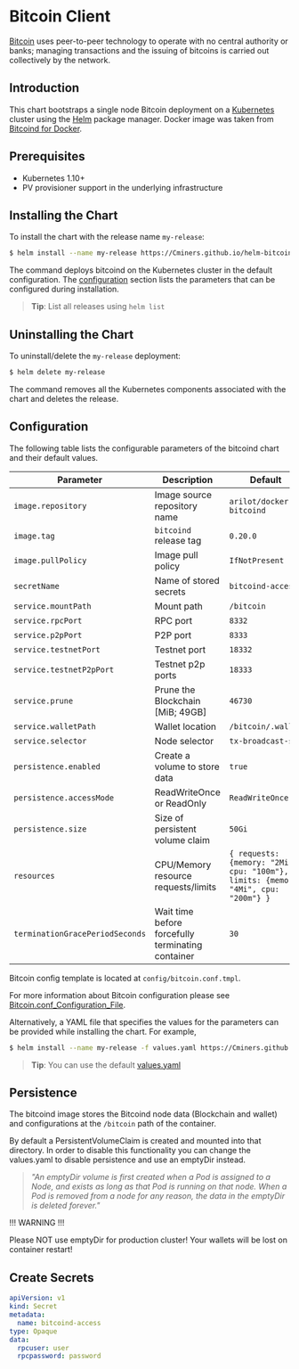 # Bitcoin Client

[Bitcoin](https://bitcoin.org/) uses peer-to-peer technology to operate with no central authority or banks;
managing transactions and the issuing of bitcoins is carried out collectively by the network.

## Introduction

This chart bootstraps a single node Bitcoin deployment on a [Kubernetes](http://kubernetes.io) cluster using the [Helm](https://helm.sh) package manager.
Docker image was taken from [Bitcoind for Docker](https://github.com/Cminers/docker-bitcoin).

## Prerequisites

- Kubernetes 1.10+
- PV provisioner support in the underlying infrastructure

## Installing the Chart

To install the chart with the release name `my-release`:

```bash
$ helm install --name my-release https://Cminers.github.io/helm-bitcoin/
```

The command deploys bitcoind on the Kubernetes cluster in the default configuration.
The [configuration](#configuration) section lists the parameters that can be configured during installation.

> **Tip**: List all releases using `helm list`

## Uninstalling the Chart

To uninstall/delete the `my-release` deployment:

```bash
$ helm delete my-release
```

The command removes all the Kubernetes components associated with the chart and deletes the release.

## Configuration

The following table lists the configurable parameters of the bitcoind chart and their default values.

Parameter | Description | Default
--- | --- | ---
`image.repository` | Image source repository name | `arilot/docker-bitcoind`
`image.tag` | `bitcoind` release tag | `0.20.0`
`image.pullPolicy` | Image pull policy | `IfNotPresent`
`secretName` | Name of stored secrets | `bitcoind-access`
`service.mountPath` | Mount path | `/bitcoin`
`service.rpcPort` | RPC port | `8332`
`service.p2pPort` | P2P port | `8333`
`service.testnetPort` | Testnet port | `18332`
`service.testnetP2pPort` | Testnet p2p ports | `18333`
`service.prune` | Prune the Blockchain [MiB; 49GB] | `46730`
`service.walletPath` | Wallet location | `/bitcoin/.wallet`
`service.selector` | Node selector | `tx-broadcast-svc`
`persistence.enabled` | Create a volume to store data | `true`
`persistence.accessMode` | ReadWriteOnce or ReadOnly | `ReadWriteOnce`
`persistence.size` | Size of persistent volume claim | `50Gi`
`resources` | CPU/Memory resource requests/limits | `{ requests: {memory: "2Mi", cpu: "100m"}, limits: {memory: "4Mi", cpu: "200m"} }`
`terminationGracePeriodSeconds` | Wait time before forcefully terminating container | `30`

Bitcoin config template is located at `config/bitcoin.conf.tmpl`.

For more information about Bitcoin configuration please see [Bitcoin.conf_Configuration_File](https://en.bitcoin.it/wiki/Running_Bitcoin#Bitcoin.conf_Configuration_File).

Alternatively, a YAML file that specifies the values for the parameters can be provided while installing the chart. For example,

```bash
$ helm install --name my-release -f values.yaml https://Cminers.github.io/helm-bitcoin/
```

> **Tip**: You can use the default [values.yaml](values.yaml)

## Persistence

The bitcoind image stores the Bitcoind node data (Blockchain and wallet) and configurations at the `/bitcoin` path of the container.

By default a PersistentVolumeClaim is created and mounted into that directory. In order to disable this functionality
you can change the values.yaml to disable persistence and use an emptyDir instead.

> *"An emptyDir volume is first created when a Pod is assigned to a Node, and exists as long as that Pod is running on that node. When a Pod is removed from a node for any reason, the data in the emptyDir is deleted forever."*

!!! WARNING !!!

Please NOT use emptyDir for production cluster! Your wallets will be lost on container restart!

## Create Secrets

```yaml
apiVersion: v1
kind: Secret
metadata:
  name: bitcoind-access
type: Opaque
data:
  rpcuser: user
  rpcpassword: password
```
